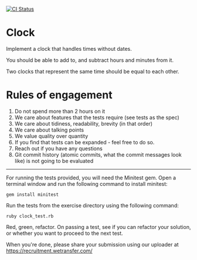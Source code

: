 [![CI Status](https://github.com/elalemanyo/clock-without-dates/workflows/CI/badge.svg)](https://github.com/elalemanyo/clock-without-dates/actions)

# Clock

Implement a clock that handles times without dates.

You should be able to add to, and subtract hours and minutes from it.

Two clocks that represent the same time should be equal to each other.

# Rules of engagement

1. Do not spend more than 2 hours on it
2. We care about features that the tests require (see tests as the spec)
3. We care about tidiness, readability, brevity (in that order)
4. We care about talking points
5. We value quality over quantity
6. If you find that tests can be expanded - feel free to do so.
7. Reach out if you have any questions
8. Git commit history (atomic commits, what the commit messages look like) is not going to be evaluated

---

For running the tests provided, you will need the Minitest gem. Open a
terminal window and run the following command to install minitest:

    gem install minitest

Run the tests from the exercise directory using the following command:

    ruby clock_test.rb

Red, green, refactor. On passing a test, see if you can refactor your solution,
or whether you want to proceed to the next test.

When you're done, please share your submission using our uploader at
https://recruitment.wetransfer.com/
